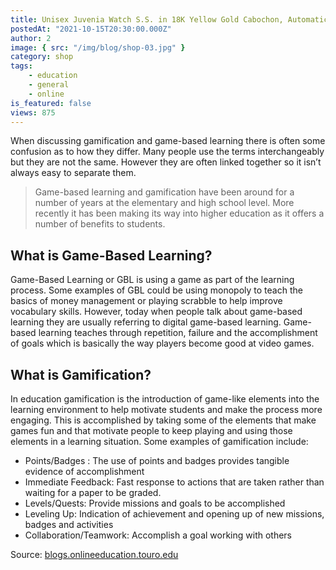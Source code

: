 ```yaml
---
title: Unisex Juvenia Watch S.S. in 18K Yellow Gold Cabochon, Automatic Movement, Stainless Steel Bracelet with Centre Stripe
postedAt: "2021-10-15T20:30:00.000Z"
author: 2
image: { src: "/img/blog/shop-03.jpg" }
category: shop
tags:
    - education
    - general
    - online
is_featured: false
views: 875
---
```


When discussing gamification and game-based learning there is often some confusion as to how they differ. Many people use the terms interchangeably but they are not the same. However they are often linked together so it isn’t always easy to separate them.

> Game-based learning and gamification have been around for a number of years at the elementary and high school level. More recently it has been making its way into higher education as it offers a number of benefits to students.

## What is Game-Based Learning?

Game-Based Learning or GBL is using a game as part of the learning process. Some examples of GBL could be using monopoly to teach the basics of money management or playing scrabble to help improve vocabulary skills. However, today when people talk about game-based learning they are usually referring to digital game-based learning. Game-based learning teaches through repetition, failure and the accomplishment of goals which is basically the way players become good at video games.

## What is Gamification?

In education gamification is the introduction of game-like elements into the learning environment to help motivate students and make the process more engaging. This is accomplished by taking some of the elements that make games fun and that motivate people to keep playing and using those elements in a learning situation. Some examples of gamification include:

-   Points/Badges : The use of points and badges provides tangible evidence of accomplishment
-   Immediate Feedback: Fast response to actions that are taken rather than waiting for a paper to be graded.
-   Levels/Quests: Provide missions and goals to be accomplished
-   Leveling Up: Indication of achievement and opening up of new missions, badges and activities
-   Collaboration/Teamwork: Accomplish a goal working with others

Source: [blogs.onlineeducation.touro.edu](https://blogs.onlineeducation.touro.edu)
